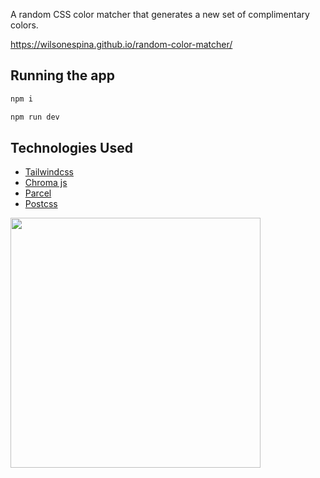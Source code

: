 A random CSS color matcher that generates a new set of complimentary colors.

https://wilsonespina.github.io/random-color-matcher/

## Running the app

```bash
npm i

npm run dev
```

## Technologies Used

* [Tailwindcss](https://tailwindcss.com/)
* [Chroma js](https://gka.github.io/chroma.js/)
* [Parcel](https://parceljs.org/)
* [Postcss](https://postcss.org/)

<image src="color-recording.gif" width="400px">
